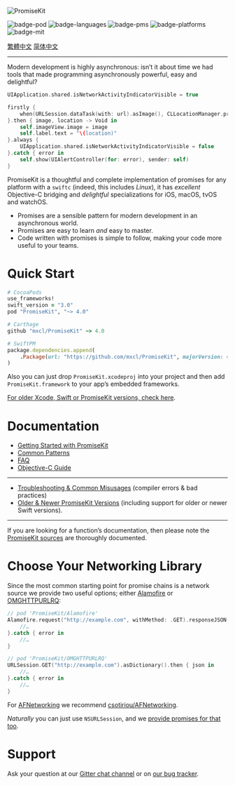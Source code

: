 ![PromiseKit](http://promisekit.org/public/img/logo-tight.png)

![badge-pod] ![badge-languages] ![badge-pms] ![badge-platforms] ![badge-mit]

[繁體中文](README.zh_Hant.md) [简体中文](README.zh_CN.md)

---

Modern development is highly asynchronous: isn’t it about time we had tools that
made programming asynchronously powerful, easy and delightful?

```swift
UIApplication.shared.isNetworkActivityIndicatorVisible = true

firstly {
    when(URLSession.dataTask(with: url).asImage(), CLLocationManager.promise())
}.then { image, location -> Void in
    self.imageView.image = image
    self.label.text = "\(location)"
}.always {
    UIApplication.shared.isNetworkActivityIndicatorVisible = false
}.catch { error in
    self.show(UIAlertController(for: error), sender: self)
}
```

PromiseKit is a thoughtful and complete implementation of promises for any
platform with a `swiftc` (indeed, this includes *Linux*), it has
*excellent* Objective-C bridging and *delightful* specializations for iOS,
macOS, tvOS and watchOS.

* Promises are a sensible pattern for modern development in an asynchronous world.
* Promises are easy to learn *and* easy to master.
* Code written with promises is simple to follow, making your code more useful to your teams.


# Quick Start

```ruby
# CocoaPods
use_frameworks!
swift_version = "3.0"
pod "PromiseKit", "~> 4.0"

# Carthage
github "mxcl/PromiseKit" ~> 4.0

# SwiftPM
package.dependencies.append(
    .Package(url: "https://github.com/mxcl/PromiseKit", majorVersion: 4)
)
```

Also you can just drop `PromiseKit.xcodeproj` into your project and then add
`PromiseKit.framework` to your app’s embedded frameworks.

[For older Xcode, Swift or
PromiseKit versions, check here](Documentation/PromiseKitVersions.md).


# Documentation

* [Getting Started with PromiseKit](Documentation/101.md)
* [Common Patterns](Documentation/CommonPatterns.md)
* [FAQ](Documentation/FAQ.md)
* [Objective-C Guide](Documentation/ObjectiveC.md)

---

* [Troubleshooting & Common Misusages](Documentation/Troubleshooting&Misusage.md) (compiler errors & bad practices)
* [Older & Newer PromiseKit Versions](Documentation/PromiseKitVersions.md) (including support for older or newer Swift versions).

---

If you are looking for a function’s documentation, then please note the
[PromiseKit sources](Sources/) are thoroughly documented.


# Choose Your Networking Library

Since the most common starting point for promise chains is a network source we
provide two useful options; either [Alamofire] or [OMGHTTPURLRQ]:

```swift
// pod 'PromiseKit/Alamofire'  
Alamofire.request("http://example.com", withMethod: .GET).responseJSON().then { json in
    //…
}.catch { error in
    //…
}

// pod 'PromiseKit/OMGHTTPURLRQ'
URLSession.GET("http://example.com").asDictionary().then { json in
    //…
}.catch { error in
    //…
}
```

For [AFNetworking] we recommend [csotiriou/AFNetworking].

*Naturally* you can just use `NSURLSession`, and we [provide promises for that
too](https://github.com/PromiseKit/Foundation).


# Support

Ask your question at our [Gitter chat channel](https://gitter.im/mxcl/PromiseKit) or on
[our bug tracker](https://github.com/mxcl/PromiseKit/issues/new).


[badge-pod]: https://img.shields.io/cocoapods/v/PromiseKit.svg?label=version
[badge-pms]: https://img.shields.io/badge/supports-CocoaPods%20%7C%20Carthage%20%7C%20SwiftPM-green.svg
[badge-languages]: https://img.shields.io/badge/languages-Swift%20%7C%20ObjC-orange.svg
[badge-platforms]: https://img.shields.io/badge/platforms-macOS%20%7C%20iOS%20%7C%20watchOS%20%7C%20tvOS-lightgrey.svg
[badge-mit]: https://img.shields.io/badge/license-MIT-blue.svg
[OMGHTTPURLRQ]: https://github.com/mxcl/OMGHTTPURLRQ
[Alamofire]: http://alamofire.org
[AFNetworking]: https://github.com/AFNetworking/AFNetworking
[csotiriou/AFNetworking]: https://github.com/csotiriou/AFNetworking-PromiseKit
